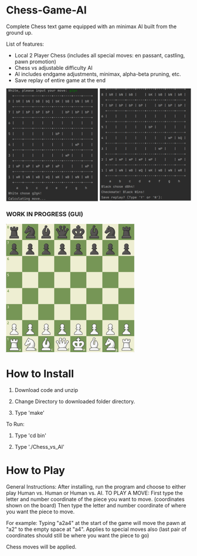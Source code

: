 # Chess-Game-AI

Complete Chess text game equipped with an minimax AI built from the ground up.

List of features:
- Local 2 Player Chess (includes all special moves: en passant, castling, pawn promotion)
- Chess vs adjustable difficulty AI
- AI includes endgame adjustments, minimax, alpha-beta pruning, etc.
- Save replay of entire game at the end

<img src="images/fastestcheckmate.png" width="550">

### WORK IN PROGRESS (GUI)

<kbd>
  <img src="images/chess.png" width="350">
</kbd>

# How to Install

1. Download code and unzip

2. Change Directory to downloaded folder directory.

3. Type 'make'

To Run:

1. Type 'cd bin'

2. Type './Chess_vs_AI'

# How to Play

General Instructions:
After installing, run the program and choose to either play Human vs. Human or Human vs. AI.
TO PLAY A MOVE:
First type the letter and number coordinate of the piece you want to move. (coordinates shown on the board)
Then type the letter and number coordinate of where you want the piece to move.

For example:
Typing "a2a4" at the start of the game will move the pawn at "a2" to the empty space at "a4".
Applies to special moves also (last pair of coordinates should still be where you want the piece to go)

Chess moves will be applied.
